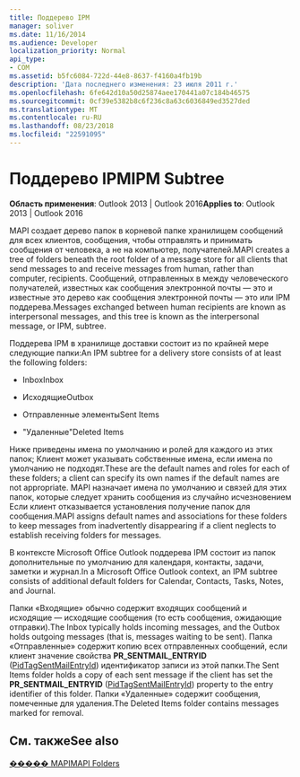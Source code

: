 ```yaml
---
title: Поддерево IPM
manager: soliver
ms.date: 11/16/2014
ms.audience: Developer
localization_priority: Normal
api_type:
- COM
ms.assetid: b5fc6084-722d-44e8-8637-f4160a4fb19b
description: 'Дата последнего изменения: 23 июля 2011 г.'
ms.openlocfilehash: 6fe642d10a50d25874aee170441a07c184b46575
ms.sourcegitcommit: 0cf39e5382b8c6f236c8a63c6036849ed3527ded
ms.translationtype: MT
ms.contentlocale: ru-RU
ms.lasthandoff: 08/23/2018
ms.locfileid: "22591095"
---
```

# <a name="ipm-subtree"></a><span data-ttu-id="cdb24-103">Поддерево IPM</span><span class="sxs-lookup"><span data-stu-id="cdb24-103">IPM Subtree</span></span>

  
  
<span data-ttu-id="cdb24-104">**Область применения**: Outlook 2013 | Outlook 2016</span><span class="sxs-lookup"><span data-stu-id="cdb24-104">**Applies to**: Outlook 2013 | Outlook 2016</span></span> 
  
<span data-ttu-id="cdb24-105">MAPI создает дерево папок в корневой папке хранилищем сообщений для всех клиентов, сообщения, чтобы отправлять и принимать сообщения от человека, а не на компьютер, получателей.</span><span class="sxs-lookup"><span data-stu-id="cdb24-105">MAPI creates a tree of folders beneath the root folder of a message store for all clients that send messages to and receive messages from human, rather than computer, recipients.</span></span> <span data-ttu-id="cdb24-106">Сообщений, отправленных в между человеческого получателей, известных как сообщения электронной почты — это и известные это дерево как сообщения электронной почты — это или IPM поддерева.</span><span class="sxs-lookup"><span data-stu-id="cdb24-106">Messages exchanged between human recipients are known as interpersonal messages, and this tree is known as the interpersonal message, or IPM, subtree.</span></span> 
  
<span data-ttu-id="cdb24-107">Поддерева IPM в хранилище доставки состоит из по крайней мере следующие папки:</span><span class="sxs-lookup"><span data-stu-id="cdb24-107">An IPM subtree for a delivery store consists of at least the following folders:</span></span>
  
- <span data-ttu-id="cdb24-108">Inbox</span><span class="sxs-lookup"><span data-stu-id="cdb24-108">Inbox</span></span>
    
- <span data-ttu-id="cdb24-109">Исходящие</span><span class="sxs-lookup"><span data-stu-id="cdb24-109">Outbox</span></span>
    
- <span data-ttu-id="cdb24-110">Отправленные элементы</span><span class="sxs-lookup"><span data-stu-id="cdb24-110">Sent Items</span></span>
    
- <span data-ttu-id="cdb24-111">"Удаленные"</span><span class="sxs-lookup"><span data-stu-id="cdb24-111">Deleted Items</span></span>
    
<span data-ttu-id="cdb24-112">Ниже приведены имена по умолчанию и ролей для каждого из этих папок; Клиент может указывать собственные имена, если имена по умолчанию не подходят.</span><span class="sxs-lookup"><span data-stu-id="cdb24-112">These are the default names and roles for each of these folders; a client can specify its own names if the default names are not appropriate.</span></span> <span data-ttu-id="cdb24-113">MAPI назначает имена по умолчанию и связей для этих папок, которые следует хранить сообщения из случайно исчезновением Если клиент отказывается установления получение папок для сообщения.</span><span class="sxs-lookup"><span data-stu-id="cdb24-113">MAPI assigns default names and associations for these folders to keep messages from inadvertently disappearing if a client neglects to establish receiving folders for messages.</span></span> 
  
<span data-ttu-id="cdb24-114">В контексте Microsoft Office Outlook поддерева IPM состоит из папок дополнительные по умолчанию для календаря, контакты, задачи, заметки и журнал.</span><span class="sxs-lookup"><span data-stu-id="cdb24-114">In a Microsoft Office Outlook context, an IPM subtree consists of additional default folders for Calendar, Contacts, Tasks, Notes, and Journal.</span></span>
  
<span data-ttu-id="cdb24-115">Папки «Входящие» обычно содержит входящих сообщений и исходящие — исходящие сообщения (то есть сообщения, ожидающие отправки).</span><span class="sxs-lookup"><span data-stu-id="cdb24-115">The Inbox typically holds incoming messages, and the Outbox holds outgoing messages (that is, messages waiting to be sent).</span></span> <span data-ttu-id="cdb24-116">Папка «Отправленные» содержит копию всех отправленных сообщений, если клиент значение свойства **PR_SENTMAIL_ENTRYID** ([PidTagSentMailEntryId](pidtagsentmailentryid-canonical-property.md)) идентификатор записи из этой папки.</span><span class="sxs-lookup"><span data-stu-id="cdb24-116">The Sent Items folder holds a copy of each sent message if the client has set the **PR_SENTMAIL_ENTRYID** ([PidTagSentMailEntryId](pidtagsentmailentryid-canonical-property.md)) property to the entry identifier of this folder.</span></span> <span data-ttu-id="cdb24-117">Папки «Удаленные» содержит сообщения, помеченные для удаления.</span><span class="sxs-lookup"><span data-stu-id="cdb24-117">The Deleted Items folder contains messages marked for removal.</span></span> 
  
## <a name="see-also"></a><span data-ttu-id="cdb24-118">См. также</span><span class="sxs-lookup"><span data-stu-id="cdb24-118">See also</span></span>



[<span data-ttu-id="cdb24-119">����� MAPI</span><span class="sxs-lookup"><span data-stu-id="cdb24-119">MAPI Folders</span></span>](mapi-folders.md)

